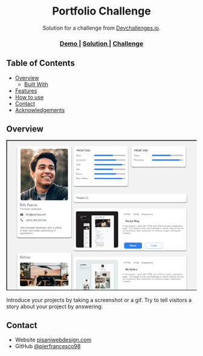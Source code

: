 <!-- Please update value in the {}  -->

<h1 align="center">Portfolio Challenge</h1>

<div align="center">
   Solution for a challenge from  <a href="http://devchallenges.io" target="_blank">Devchallenges.io</a>.
</div>

<div align="center">
  <h3>
    <a href="https://pisaniwebdesign.com/portfolio-master/demo">
      Demo
    </a>
    <span> | </span>
    <a href="https://devchallenges.io/solutions/jERuTlIs07wqVwNWLewp">
      Solution
    </a>
    <span> | </span>
    <a href="https://devchallenges.io/challenges/5ZnOYsSXM24JWnCsNFlt">
      Challenge
    </a>
  </h3>
</div>

<!-- TABLE OF CONTENTS -->

## Table of Contents

- [Overview](#overview)
  - [Built With](#built-with)
- [Features](#features)
- [How to use](#how-to-use)
- [Contact](#contact)
- [Acknowledgements](#acknowledgements)

<!-- OVERVIEW -->

## Overview

![screenshot](https://github.com/pierfrancesco98/Portfolio-Challenge/blob/main/PortfolioChallenge.PNG?raw=true)

Introduce your projects by taking a screenshot or a gif. Try to tell visitors a story about your project by answering:



<!-- This section should list any major frameworks that you built your project using. Here are a few examples.-->



## Contact

- Website [pisaniwebdesign.com](https://{pisaniwebdesign.com})
- GitHub [@pierfrancesco98](https://{github.com/pierfrancesco98})

